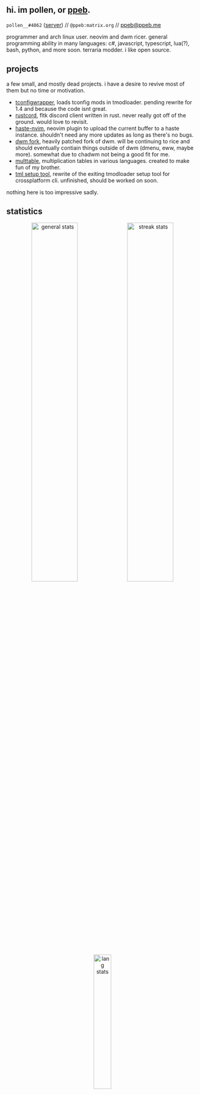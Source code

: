 ## hi. im pollen, or [ppeb](https://ppeb.me).

`pollen__#4062` ([server](https://discord.gg/EB6yPZj)) // `@ppeb:matrix.org` // [ppeb@ppeb.me](mailto:ppeb@ppeb.me)

programmer and arch linux user. neovim and dwm ricer. general programming ability in many languages: c#, javascript, typescript, lua(?), bash, python, and more soon. terraria modder. i like open source.

## projects
a few small, and mostly dead projects. i have a desire to revive most of them but no time or motivation.
* [tconfigwrapper](https://github.com/pollen00/tConfigWrapper), loads tconfig mods in tmodloader. pending rewrite for 1.4 and because the code isnt great.
* [rustcord](https://github.com/pollen00/rustcord), fltk discord client written in rust. never really got off of the ground. would love to revisit.
* [haste-nvim](https://github.com/pollen00/haste-nvim), neovim plugin to upload the current buffer to a haste instance. shouldn't need any more updates as long as there's no bugs.
* [dwm fork](https://github.com/pollen00/dwm), heavily patched fork of dwm. will be continuing to rice and should eventually contiain things outside of dwm (dmenu, eww, maybe more). somewhat due to chadwm not being a good fit for me.
* [multtable](https://github.com/pollen00/multtable), multiplication tables in various languages. created to make fun of my brother.
* [tml setup tool](https://github.com/pollen00/tModLoader/tree/linussetup/setup), rewrite of the exiting tmodloader setup tool for crossplatform cli. unfinished, should be worked on soon.

nothing here is too impressive sadly.

## statistics

<div align="center">
    <img src="https://github-readme-stats.vercel.app/api?username=pollen00&hide_border=true&show_icons=true&theme=tokyonight" alt="general stats" width="49%"/>
    <img src="https://github-readme-streak-stats.herokuapp.com/?user=pollen00&hide_border=true&theme=tokyonight" alt="streak stats" width="49%"/>
    <img src="https://github-readme-stats.vercel.app/api/top-langs/?username=pollen00&hide_border=true&theme=tokyonight" alt="lang stats" width="30%"/>
</div>

##
